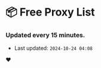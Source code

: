 # :package: Free Proxy List
### Updated every 15 minutes.

- Last updated: `2024-10-24 04:08`

:heart:
